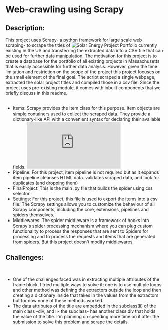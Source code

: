 # Web-crawling using Scrapy

## Description:
This project uses Scrapy- a python framework for large scale web scraping- to scrape the titles of ![Solar Energy Project Portfolio](https://coronalenergy.com/solar-portfolio/?tag=Utility%20Scale) currently existing in the US and transferring the extracted data into a CSV file that can be used for further data manipulation. The motivation for this project is to create a database for the portfolio of all existing projects in Massachusetts that is easily accessible for further data analysis. However, given the time limitation and restriction on the scope of the project this project focuses on the small element of the final goal. The script scraped a single webpage, extracted the solar project titles and compiled those in a csv file. Since the project uses pre-existing module, it comes with inbuilt components that we briefly discuss in this readme. 
<br>
<br>
* Items: Scrapy provides the Item class for this purpose. Item objects are simple containers used to collect the scraped data. They provide a dictionary-like API with a convenient syntax for declaring their available fields. ![Scrapy Documentation](https://docs.scrapy.org/en/0.24/topics/items.html)
* Pipeline: For this project, item pipeline is not required but as it expands item pipeline cleanses HTML data. validates scraped data, and look for duplicates (and dropping them)
* FinalProject: This is the main .py file that builds the spider using css selector.
* Settings: For this project, this file is used to export the items into a csv file. The Scrapy settings allows you to customize the behaviour of all Scrapy components, including the core, extensions, pipelines and spiders themselves.
* Middlewares: The spider middleware is a framework of hooks into Scrapy's spider processing mechanism where you can plug custom functionality to process the responses that are sent to Spiders for processing and to process the requests and items that are generated from spiders. But this project doesn't modify middlewares.

## Challenges:
<br>

* One of the challenges faced was in extracting multiple attributes of the frame block. I tried multiple ways to solve it; one is to use multiple loops and other method was defining the extractors outside the loop and then creating a dictionary inside that takes in the values from the extractors but for now none of these methods worked. 
* The data attributes of the title are embedded in the subclass(li) of the main class -div, and li- the subclass- has another class div that holds the value of the title. I'm planning on spending more time on it after the submission to solve this problem and scrape the details.



